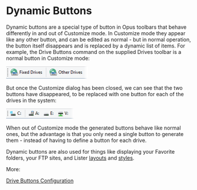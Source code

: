 # Dynamic Buttons

Dynamic buttons are a special type of button in Opus toolbars that behave differently in and out of Customize mode. In Customize mode they appear like any other button, and can be edited as normal - but in normal operation, the button itself disappears and is replaced by a dynamic list of items. For example, the Drive Buttons command on the supplied Drives toolbar is a normal button in Customize mode:

![](/Manual/images/media/dynamic_buttons_-_customize.png) 

  
But once the Customize dialog has been closed, we can see that the two buttons have disappeared, to be replaced with one button for each of the drives in the system:

![](/Manual/images/media/dynamic_buttons_-_no_customize.png) 

When out of Customize mode the generated buttons behave like normal ones, but the advantage is that you only need a single button to generate them - instead of having to define a button for each drive.

Dynamic buttons are also used for things like displaying your Favorite folders, your FTP sites, and Lister [layouts](/Manual/basic_concepts/the_lister/layouts/RAEDME.md) and [styles](/Manual/basic_concepts/the_lister/styles.md).

More:

[Drive Buttons Configuration](/Manual/customize/creating_your_own_buttons/editing_the_toolbar/dynamic_buttons/drive_buttons_configuration.md)  
